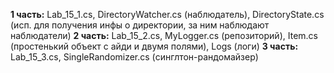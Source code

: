 **1 часть:** Lab_15_1.cs, DirectoryWatcher.cs (наблюдатель), DirectoryState.cs (исп. для получения инфы о директории, за ним наблюдают наблюдатели)
**2 часть:** Lab_15_2.cs, MyLogger.cs (репозиторий), Item.cs (простенький объект с айди и двумя полями), Logs (логи)
**3 часть:** Lab_15_3.cs, SingleRandomizer.cs (синглтон-рандомайзер)
